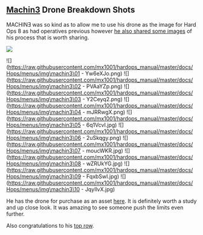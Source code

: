 ## [Machin3](https://twitter.com/machin3io) Drone Breakdown Shots

MACHINƎ was so kind as to allow me to use his drone as the image for Hard Ops 8 as had operatives previous however [he also shared some images](https://imgur.com/a/NBl4E) of his process that is worth sharing.

![](https://raw.githubusercontent.com/mx1001/hardops_manual/master/docs/Hops/menus/img\machin3\H8mach.jpg)

![](https://raw.githubusercontent.com/mx1001/hardops_manual/master/docs/Hops/menus/img\machin3\01 - Yw6eXJo.png)
![](https://raw.githubusercontent.com/mx1001/hardops_manual/master/docs/Hops/menus/img\machin3\02 - PVAaYZp.png)
![](https://raw.githubusercontent.com/mx1001/hardops_manual/master/docs/Hops/menus/img\machin3\03 - Y2Ceyq2.png)
![](https://raw.githubusercontent.com/mx1001/hardops_manual/master/docs/Hops/menus/img\machin3\04 - mJRRwgX.png)
![](https://raw.githubusercontent.com/mx1001/hardops_manual/master/docs/Hops/menus/img\machin3\05 - 6q1VcvI.jpg)
![](https://raw.githubusercontent.com/mx1001/hardops_manual/master/docs/Hops/menus/img\machin3\06 - 2uSkqgy.png)
![](https://raw.githubusercontent.com/mx1001/hardops_manual/master/docs/Hops/menus/img\machin3\07 - moucWKR.jpg)
![](https://raw.githubusercontent.com/mx1001/hardops_manual/master/docs/Hops/menus/img\machin3\08 - wZRUkYG.jpg)
![](https://raw.githubusercontent.com/mx1001/hardops_manual/master/docs/Hops/menus/img\machin3\09 - FqxbSwI.jpg)
![](https://raw.githubusercontent.com/mx1001/hardops_manual/master/docs/Hops/menus/img\machin3\10 - JqyIlvX.jpg)

He has the drone for purchase as an asset [here](https://gumroad.com/l/thSZ). It is definitely worth a study and up close look. It was amazing to see someone push the limits even further.

Also congratulations to his [top row](https://blenderartists.org/forum/showthread.php?405105-The-Probe).
